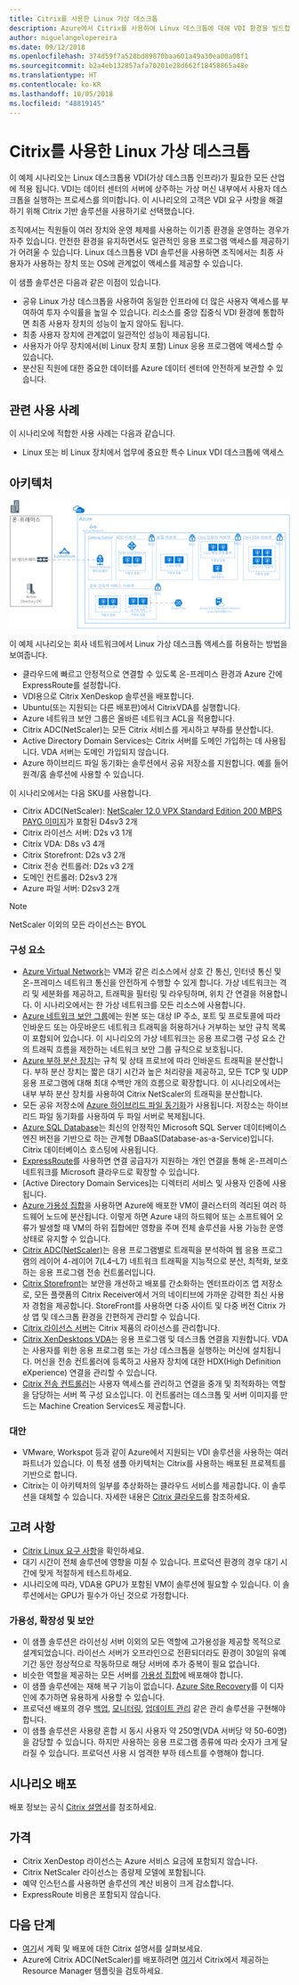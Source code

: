 ```yaml
---
title: Citrix를 사용한 Linux 가상 데스크톱
description: Azure에서 Citrix를 사용하여 Linux 데스크톱에 대해 VDI 환경을 빌드합니다.
author: miguelangelopereira
ms.date: 09/12/2018
ms.openlocfilehash: 374d59f7a528bd89870baa601a49a30ea00a08f1
ms.sourcegitcommit: b2a4eb132857afa70201e28d662f18458865a48e
ms.translationtype: HT
ms.contentlocale: ko-KR
ms.lasthandoff: 10/05/2018
ms.locfileid: "48819145"
---
```

# <a name="linux-virtual-desktops-with-citrix"></a>Citrix를 사용한 Linux 가상 데스크톱

이 예제 시나리오는 Linux 데스크톱용 VDI(가상 데스크톱 인프라)가 필요한 모든 산업에 적용 됩니다. VDI는 데이터 센터의 서버에 상주하는 가상 머신 내부에서 사용자 데스크톱을 실행하는 프로세스를 의미합니다. 이 시나리오의 고객은 VDI 요구 사항을 해결하기 위해 Citrix 기반 솔루션을 사용하기로 선택했습니다.

조직에서는 직원들이 여러 장치와 운영 체제를 사용하는 이기종 환경을 운영하는 경우가 자주 있습니다. 안전한 환경을 유지하면서도 일관적인 응용 프로그램 액세스를 제공하기가 어려울 수 있습니다. Linux 데스크톱용 VDI 솔루션을 사용하면 조직에서는 최종 사용자가 사용하는 장치 또는 OS에 관계없이 액세스를 제공할 수 있습니다.

이 샘플 솔루션은 다음과 같은 이점이 있습니다.
* 공유 Linux 가상 데스크톱을 사용하여 동일한 인프라에 더 많은 사용자 액세스를 부여하여 투자 수익률을 높일 수 있습니다. 리소스를 중앙 집중식 VDI 환경에 통합하면 최종 사용자 장치의 성능이 높지 않아도 됩니다.
* 최종 사용자 장치에 관계없이 일관적인 성능이 제공됩니다.
* 사용자가 아무 장치에서(비 Linux 장치 포함) Linux 응용 프로그램에 액세스할 수 있습니다.
* 분산된 직원에 대한 중요한 데이터를 Azure 데이터 센터에 안전하게 보관할 수 있습니다.

## <a name="relevant-use-cases"></a>관련 사용 사례

이 시나리오에 적합한 사용 사례는 다음과 같습니다.

* Linux 또는 비 Linux 장치에서 업무에 중요한 특수 Linux VDI 데스크톱에 액세스

## <a name="architecture"></a>아키텍처

[![](./media/azure-citrix-sample-diagram.png "아키텍처 다이어그램")](./media/azure-citrix-sample-diagram.png#lightbox)

이 예제 시나리오는 회사 네트워크에서 Linux 가상 데스크톱 액세스를 허용하는 방법을 보여줍니다.

* 클라우드에 빠르고 안정적으로 연결할 수 있도록 온-프레미스 환경과 Azure 간에 ExpressRoute를 설정합니다.
* VDI용으로 Citrix XenDeskop 솔루션을 배포합니다.
* Ubuntu(또는 지원되는 다른 배포판)에서 CitrixVDA를 실행합니다.
* Azure 네트워크 보안 그룹은 올바른 네트워크 ACL을 적용합니다.
* Citrix ADC(NetScaler)는 모든 Citrix 서비스를 게시하고 부하를 분산합니다.
* Active Directory Domain Services는 Citrix 서버를 도메인 가입하는 데 사용됩니다. VDA 서버는 도메인 가입되지 않습니다.
* Azure 하이브리드 파일 동기화는 솔루션에서 공유 저장소를 지원합니다. 예를 들어 원격/홈 솔루션에 사용할 수 있습니다.

이 시나리오에서는 다음 SKU를 사용합니다.

- Citrix ADC(NetScaler): [NetScaler 12.0 VPX Standard Edition 200 MBPS PAYG 이미지](https://azuremarketplace.microsoft.com/pt-br/marketplace/apps/citrix.netscalervpx-120?tab=PlansAndPrice)가 포함된 D4sv3 2개
- Citrix 라이선스 서버: D2s v3 1개
- Citrix VDA: D8s v3 4개
- Citrix Storefront: D2s v3 2개
- Citrix 전송 컨트롤러: D2s v3 2개
- 도메인 컨트롤러: D2sv3 2개
- Azure 파일 서버: D2sv3 2개

> [!NOTE]
> NetScaler 이외의 모든 라이선스는 BYOL

### <a name="components"></a>구성 요소

- [Azure Virtual Network](/azure/virtual-network/virtual-networks-overview)는 VM과 같은 리소스에서 상호 간 통신, 인터넷 통신 및 온-프레미스 네트워크 통신을 안전하게 수행할 수 있게 합니다. 가상 네트워크는 격리 및 세분화를 제공하고, 트래픽을 필터링 및 라우팅하며, 위치 간 연결을 허용합니다. 이 시나리오에서는 한 가상 네트워크를 모든 리소스에 사용합니다.
- [Azure 네트워크 보안 그룹](/azure/virtual-network/security-overview)에는 원본 또는 대상 IP 주소, 포트 및 프로토콜에 따라 인바운드 또는 아웃바운드 네트워크 트래픽을 허용하거나 거부하는 보안 규칙 목록이 포함되어 있습니다. 이 시나리오의 가상 네트워크는 응용 프로그램 구성 요소 간의 트래픽 흐름을 제한하는 네트워크 보안 그룹 규칙으로 보호됩니다.
- [Azure 부하 분산 장치](/azure/application-gateway/overview)는 규칙 및 상태 프로브에 따라 인바운드 트래픽을 분산합니다. 부하 분산 장치는 짧은 대기 시간과 높은 처리량을 제공하고, 모든 TCP 및 UDP 응용 프로그램에 대해 최대 수백만 개의 흐름으로 확장합니다. 이 시나리오에서는 내부 부하 분산 장치를 사용하여 Citrix NetScaler의 트래픽을 분산합니다.
- 모든 공유 저장소에 [Azure 하이브리드 파일 동기화](https://github.com/MicrosoftDocs/azure-docs/edit/master/articles/storage/files/storage-sync-files-planning.md)가 사용됩니다. 저장소는 하이브리드 파일 동기화를 사용하여 두 파일 서버로 복제됩니다.
- [Azure SQL Database](/azure/sql-database/sql-database-technical-overview)는 최신의 안정적인 Microsoft SQL Server 데이터베이스 엔진 버전을 기반으로 하는 관계형 DBaaS(Database-as-a-Service)입니다. Citrix 데이터베이스 호스팅에 사용됩니다.
- [ExpressRoute](/azure/expressroute/expressroute-introduction)를 사용하면 연결 공급자가 지원하는 개인 연결을 통해 온-프레미스 네트워크를 Microsoft 클라우드로 확장할 수 있습니다. 
- [Active Directory Domain Services]는 디렉터리 서비스 및 사용자 인증에 사용됩니다.
- [Azure 가용성 집합](/azure/virtual-machines/windows/tutorial-availability-sets)을 사용하면 Azure에 배포한 VM이 클러스터의 격리된 여러 하드웨어 노드에 분산됩니다. 이렇게 하면 Azure 내의 하드웨어 또는 소프트웨어 오류가 발생할 때 VM의 하위 집합에만 영향을 주며 전체 솔루션을 사용 가능한 운영 상태로 유지할 수 있습니다. 
- [Citrix ADC(NetScaler)](https://www.citrix.com/products/citrix-adc)는 응용 프로그램별로 트래픽을 분석하여 웹 응용 프로그램의 레이어 4-레이어 7(L4–L7) 네트워크 트래픽을 지능적으로 분산, 최적화, 보호하는 응용 프로그램 전송 컨트롤러입니다. 
- [Citrix Storefront](https://www.citrix.com/products/citrix-virtual-apps-and-desktops/citrix-storefront.html)는 보안을 개선하고 배포를 간소화하는 엔터프라이즈 앱 저장소로, 모든 플랫폼의 Citrix Receiver에서 거의 네이티브에 가까운 강력한 최신 사용자 경험을 제공합니다. StoreFront를 사용하면 다중 사이트 및 다중 버전 Citrix 가상 앱 및 데스크톱 환경을 간편하게 관리할 수 있습니다. 
- [Citrix 라이선스 서버](https://www.citrix.com/buy/licensing/overview.html)는 Citrix 제품의 라이선스를 관리합니다.
- [Citrix XenDesktops VDA](https://docs.citrix.com/en-us/citrix-virtual-apps-desktops-service)는 응용 프로그램 및 데스크톱 연결을 지원합니다. VDA는 사용자를 위한 응용 프로그램 또는 가상 데스크톱을 실행하는 머신에 설치됩니다. 머신을 전송 컨트롤러에 등록하고 사용자 장치에 대한 HDX(High Definition eXperience) 연결을 관리할 수 있습니다.
- [Citrix 전송 컨트롤러](https://docs.citrix.com/en-us/xenapp-and-xendesktop/7-15-ltsr/manage-deployment/delivery-controllers)는 사용자 액세스를 관리하고 연결을 중개 및 최적화하는 역할을 담당하는 서버 쪽 구성 요소입니다. 이 컨트롤러는 데스크톱 및 서버 이미지를 만드는 Machine Creation Services도 제공합니다.

### <a name="alternatives"></a>대안

- VMware, Workspot 등과 같이 Azure에서 지원되는 VDI 솔루션을 사용하는 여러 파트너가 있습니다. 이 특정 샘플 아키텍처는 Citrix를 사용하는 배포된 프로젝트를 기반으로 합니다.
- Citrix는 이 아키텍처의 일부를 추상화하는 클라우드 서비스를 제공합니다. 이 솔루션을 대체할 수 있습니다. 자세한 내용은 [Citrix 클라우드](https://www.citrix.com/products/citrix-cloud)를 참조하세요.

## <a name="considerations"></a>고려 사항

- [Citrix Linux 요구 사항](https://docs.citrix.com/en-us/linux-virtual-delivery-agent/current-release/system-requirements)을 확인하세요.
- 대기 시간이 전체 솔루션에 영향을 미칠 수 있습니다. 프로덕션 환경의 경우 대기 시간에 맞게 적절하게 테스트하세요.
- 시나리오에 따라, VDA용 GPU가 포함된 VM이 솔루션에 필요할 수 있습니다. 이 솔루션에서는 GPU가 필수가 아닌 것으로 가정합니다.

### <a name="availability-scalability-and-security"></a>가용성, 확장성 및 보안

- 이 샘플 솔루션은 라이선싱 서버 이외의 모든 역할에 고가용성을 제공할 목적으로 설계되었습니다. 라이선스 서버가 오프라인으로 전환되더라도 환경이 30일의 유예 기간 동안 정상적으로 작동하므로 해당 서버에 추가 중복이 필요 없습니다.
- 비슷한 역할을 제공하는 모든 서버를 [가용성 집합](/azure/virtual-machines/windows/manage-availability#configure-multiple-virtual-machines-in-an-availability-set-for-redundancy)에 배포해야 합니다.
- 이 샘플 솔루션에는 재해 복구 기능이 없습니다. [Azure Site Recovery](/azure/site-recovery/site-recovery-overview)를 이 디자인에 추가하면 유용하게 사용할 수 있습니다.
- 프로덕션 배포의 경우 [백업](/azure/backup/backup-introduction-to-azure-backup), [모니터링](/azure/monitoring-and-diagnostics/monitoring-overview), [업데이트 관리](/azure/automation/automation-update-management) 같은 관리 솔루션을 구현해야 합니다.
- 이 샘플 솔루션은 사용량 혼합 시 동시 사용자 약 250명(VDA 서버당 약 50-60명)을 감당할 수 있습니다. 하지만 사용하는 응용 프로그램 종류에 따라 숫자가 크게 달라질 수 있습니다. 프로덕션 사용 시 엄격한 부하 테스트를 수행해야 합니다.

## <a name="deploy-this-scenario"></a>시나리오 배포

배포 정보는 공식 [Citrix 설명서](https://docs.citrix.com/en-us/citrix-virtual-apps-desktops/install-configure.html)를 참조하세요.

## <a name="pricing"></a>가격

- Citrix XenDestop 라이선스는 Azure 서비스 요금에 포함되지 않습니다.
- Citrix NetScaler 라이선스는 종량제 모델에 포함됩니다.
- 예약 인스턴스를 사용하면 솔루션의 계산 비용이 크게 감소합니다.
- ExpressRoute 비용은 포함되지 않습니다.

## <a name="next-steps"></a>다음 단계

- [여기](https://docs.citrix.com/en-us/citrix-virtual-apps-desktops/install-configure)서 계획 및 배포에 대한 Citrix 설명서를 살펴보세요.
- Azure에 Citrix ADC(NetScaler)를 배포하려면 [여기](https://github.com/citrix/netscaler-azure-templates)서 Citrix에서 제공하는 Resource Manager 템플릿을 검토하세요.
